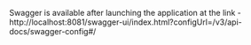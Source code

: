 Swagger is available after launching the application at the link - http://localhost:8081/swagger-ui/index.html?configUrl=/v3/api-docs/swagger-config#/
